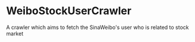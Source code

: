 # WeiboStockUserCrawler
A crawler which aims to fetch the SinaWeibo's user who is related to stock market
